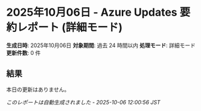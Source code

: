# 2025年10月06日 - Azure Updates 要約レポート (詳細モード)

**生成日時**: 2025年10月06日
**対象期間**: 過去 24 時間以内
**処理モード**: 詳細モード
**更新件数**: 0 件

## 結果

本日の更新はありません。


*このレポートは自動生成されました - 2025-10-06 12:00:56 JST*